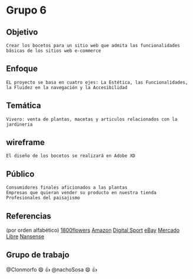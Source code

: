 # Grupo 6 
## Objetivo
```
Crear los bocetos para un sitio web que admita las funcionalidades básicas de los sitios web e-commerce
```
## Enfoque
```
EL proyecto se basa en cuatro ejes: La Estética, las Funcionalidades, la Fluidez en la navegación y la Accesibilidad
```
## Temática
```
Vivero: venta de plantas, macetas y articulos relacionados con la jardineria
```
## wireframe
```
El diseño de los bocetos se realizará en Adobe XD
```
## Público
```
Consumidores finales aficionados a las plantas
Empresas que quieran vender su producto en nuestra tienda
Profesionales del paisajismo
```
## Referencias
(por orden alfabético)
[1800flowers](https://www.1800flowers.com/ "1800flowers")
[Amazon](https://www.amazon.com/-/es/ "Amazon")
[Digital Sport](https://www.digitalsport.com.ar/ "Digital Sport")
[eBay](https://www.ebay.com/ "eBay")
[Mercado Libre](https://www.mercadolibre.com.ar/ "Mercdado Libre")
[Nansense](https://www.nansense.com/ "Nansense")
## Grupo de trabajo
@Clonmorfo :smile: :+1:
@nachoSosa :smile: :+1:
